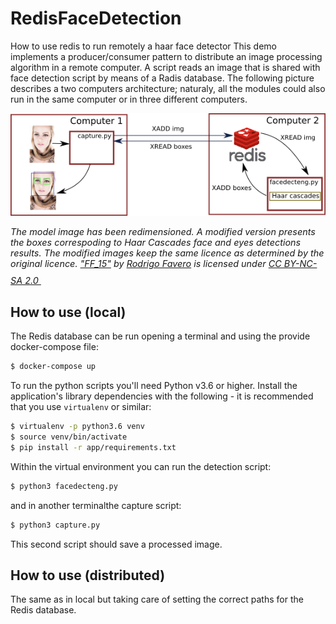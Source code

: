 # RedisFaceDetection

How to use redis to run remotely a haar face detector
This demo implements a producer/consumer pattern to distribute an image processing algorithm in a remote computer.
A script reads an image that is shared with face detection script by means of a Radis database.
The following picture describes a two computers architecture; naturaly, all the modules could also run in the same
computer or in three different computers.

<p class="aligncenter">
    <img src="./architecture.png">
</p>

<p style="font-size: 0.9rem;font-style: italic;">The model image has been redimensioned. A modified version presents the boxes correspoding to Haar Cascades face and eyes detections results. The modified images keep the same licence as determined by the original licence. <a href="https://www.flickr.com/photos/11357416@N06/4660014155">"FF_15"</a><span> by <a href="https://www.flickr.com/photos/11357416@N06">Rodrigo Favero</a></span> is licensed under <a href="https://creativecommons.org/licenses/by-nc-sa/2.0/?ref=ccsearch&atype=html" style="margin-right: 5px;">CC BY-NC-SA 2.0  </a><a href="https://creativecommons.org/licenses/by-nc-sa/2.0/?ref=ccsearch&atype=html" target="_blank" rel="noopener noreferrer" style="display: inline-block;white-space: none;margin-top: 2px;margin-left: 3px;height: 22px !important;"><img width=15 style="height: 3px;margin-right: 3px;display: inline-block;" src="https://search.creativecommons.org/static/img/cc_icon.svg" /><img width=15 style="height: 10px;margin-right: 3px;display: inline-block;" src="https://search.creativecommons.org/static/img/cc-by_icon.svg" /><img width=15 style="height: inherit;margin-right: 3px;display: inline-block;" src="https://search.creativecommons.org/static/img/cc-nc_icon.svg" /><img width=15 style="height: inherit;margin-right: 3px;display: inline-block;" src="https://search.creativecommons.org/static/img/cc-sa_icon.svg" /></a></p>

## How to use (local)

The Redis database can be run opening a terminal and using the provide docker-compose file:

```bash
$ docker-compose up
```
To run the python scripts you'll need Python v3.6 or higher. Install the application's library dependencies with the following - it is recommended that you use `virtualenv` or similar:

```sh
$ virtualenv -p python3.6 venv
$ source venv/bin/activate
$ pip install -r app/requirements.txt
```

Within the virtual environment you can run the detection script:

```bash
$ python3 facedecteng.py
```
and in another terminalthe capture script:

```bash
$ python3 capture.py
```
This second script should save a processed image.

## How to use (distributed)

The same as in local but taking care of setting the correct paths for the Redis database.
